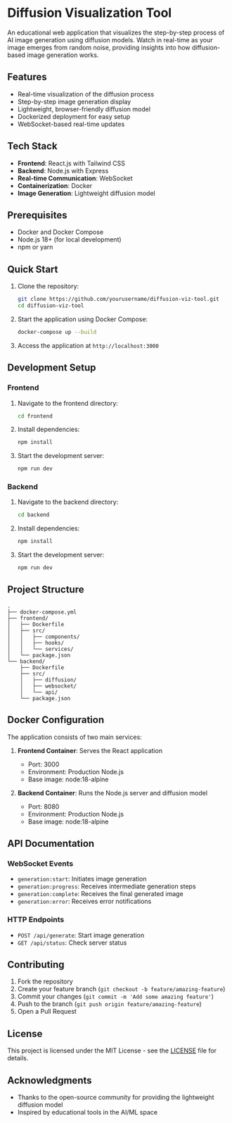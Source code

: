# Diffusion Visualization Tool

An educational web application that visualizes the step-by-step process of AI image generation using diffusion models. Watch in real-time as your image emerges from random noise, providing insights into how diffusion-based image generation works.

## Features

- Real-time visualization of the diffusion process
- Step-by-step image generation display
- Lightweight, browser-friendly diffusion model
- Dockerized deployment for easy setup
- WebSocket-based real-time updates

## Tech Stack

- **Frontend**: React.js with Tailwind CSS
- **Backend**: Node.js with Express
- **Real-time Communication**: WebSocket
- **Containerization**: Docker
- **Image Generation**: Lightweight diffusion model

## Prerequisites

- Docker and Docker Compose
- Node.js 18+ (for local development)
- npm or yarn

## Quick Start

1. Clone the repository:
   ```bash
   git clone https://github.com/yourusername/diffusion-viz-tool.git
   cd diffusion-viz-tool
   ```

2. Start the application using Docker Compose:
   ```bash
   docker-compose up --build
   ```

3. Access the application at `http://localhost:3000`

## Development Setup

### Frontend

1. Navigate to the frontend directory:
   ```bash
   cd frontend
   ```

2. Install dependencies:
   ```bash
   npm install
   ```

3. Start the development server:
   ```bash
   npm run dev
   ```

### Backend

1. Navigate to the backend directory:
   ```bash
   cd backend
   ```

2. Install dependencies:
   ```bash
   npm install
   ```

3. Start the development server:
   ```bash
   npm run dev
   ```

## Project Structure

```
.
├── docker-compose.yml
├── frontend/
│   ├── Dockerfile
│   ├── src/
│   │   ├── components/
│   │   ├── hooks/
│   │   └── services/
│   └── package.json
└── backend/
    ├── Dockerfile
    ├── src/
    │   ├── diffusion/
    │   ├── websocket/
    │   └── api/
    └── package.json
```

## Docker Configuration

The application consists of two main services:

1. **Frontend Container**: Serves the React application
   - Port: 3000
   - Environment: Production Node.js
   - Base image: node:18-alpine

2. **Backend Container**: Runs the Node.js server and diffusion model
   - Port: 8080
   - Environment: Production Node.js
   - Base image: node:18-alpine

## API Documentation

### WebSocket Events

- `generation:start`: Initiates image generation
- `generation:progress`: Receives intermediate generation steps
- `generation:complete`: Receives the final generated image
- `generation:error`: Receives error notifications

### HTTP Endpoints

- `POST /api/generate`: Start image generation
- `GET /api/status`: Check server status

## Contributing

1. Fork the repository
2. Create your feature branch (`git checkout -b feature/amazing-feature`)
3. Commit your changes (`git commit -m 'Add some amazing feature'`)
4. Push to the branch (`git push origin feature/amazing-feature`)
5. Open a Pull Request

## License

This project is licensed under the MIT License - see the [LICENSE](LICENSE) file for details.

## Acknowledgments

- Thanks to the open-source community for providing the lightweight diffusion model
- Inspired by educational tools in the AI/ML space